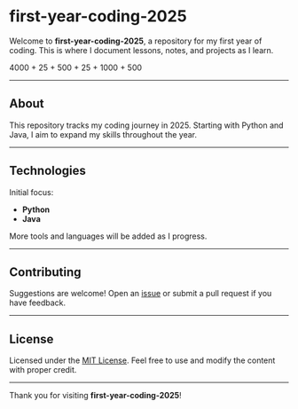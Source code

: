 # first-year-coding-2025

Welcome to **first-year-coding-2025**, a repository for my first year of coding. This is where I document lessons, notes, and projects as I learn.

4000 + 25 + 500 + 25 + 1000 + 500

---

## About

This repository tracks my coding journey in 2025. Starting with Python and Java, I aim to expand my skills throughout the year.

---

## Technologies

Initial focus:

- **Python**
- **Java**

More tools and languages will be added as I progress.

---

## Contributing

Suggestions are welcome! Open an [issue](https://github.com/username/repo/issues) or submit a pull request if you have feedback.

---

## License

Licensed under the [MIT License](LICENSE). Feel free to use and modify the content with proper credit.

---

Thank you for visiting **first-year-coding-2025**!
